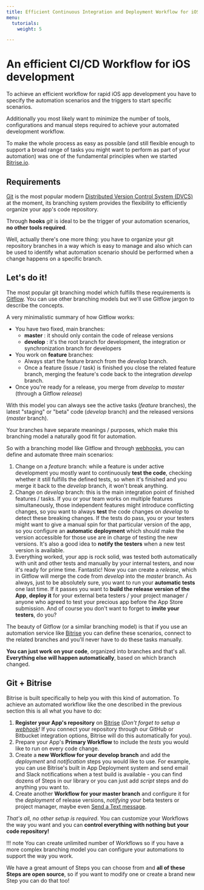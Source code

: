 ```yaml
---
title: Efficient Continuous Integration and Deployment Workflow for iOS development
menu:
  tutorials:
    weight: 5

---
```

# An efficient CI/CD Workflow for iOS development

To achieve an efficient workflow for rapid iOS app development you have to specify the
automation scenarios and the triggers to start specific scenarios.

Additionally you most likely want to minimize the number of tools, configurations and
manual steps required to achieve your automated development workflow.

To make the whole process as easy as possible (and still flexible enough to support a
broad range of tasks you might want to perform as part of your automation) was one of
the fundamental principles when we started [Bitrise.io](https://www.bitrise.io/).


## Requirements

[Git](http://git-scm.com/) is the most popular modern
[Distributed Version Control System (DVCS)](http://en.wikipedia.org/wiki/Distributed_revision_control) at the moment,
its branching system provides the flexibility to efficiently organize your app's code repository.

Through **hooks** *git* is ideal to be the trigger of your automation scenarios, **no other tools required**.

Well, actually there's one more thing: you have to organize your git repository
branches in a way which is easy to manage and also which can be used to identify
what automation scenario should be performed when a change happens on a specific branch.


## Let's do it!

The most popular git branching model which fulfills these requirements is
[Gitflow](http://nvie.com/posts/a-successful-git-branching-model/).
You can use other branching models but we'll use Gitflow jargon to describe the concepts.

A very minimalistic summary of how Gitflow works:

* You have two fixed, main branches:
    * **master** : it should only contain the code of release versions
    * **develop** : it's the root branch for development, the integration or synchronization branch for developers
* You work on **feature** branches:
    * Always start the feature branch from the *develop* branch.
    * Once a feature (issue / task) is finished you close the related feature branch, merging
      the feature's code back to the integration *develop* branch.
* Once you're ready for a release, you merge from *develop* to *master* (through a Gitflow *release*)

With this model you can always see the active tasks (*feature* branches), the latest "staging" or "beta" code (*develop* branch) and the released versions (*master* branch).

Your branches have separate meanings / purposes, which make this branching model a naturally good fit for automation.

So with a branching model like Gitflow and through [webhooks](/webhooks/),
you can define and automate three main scenarios:

1. Change on a *feature* branch: while a feature is under active development you mostly
   want to continuously **test the code**, checking whether it still fulfills
   the defined tests, so when it's finished and you merge it back to the *develop* branch,
   it won't break anything.
1. Change on *develop* branch: this is the main integration point of finished features / tasks.
   If you or your team works on multiple features simultaneously, those independent features might introduce
   conflicting changes, so you want to always **test** the code changes on *develop* to detect these breaking changes.
   If the tests do pass, you or your testers might want to give a manual spin for that particular version
   of the app, so you configure an **automatic deployment** which should make the version accessible
   for those use are in charge of testing the new versions.
   It's also a good idea to **notify the testers** when a new test version is available.
1. Everything worked, your app is rock solid, was tested both automatically with unit and other tests
   and manually by your internal testers, and now it's ready for prime time.
   Fantastic! Now you can create a *release*, which in Gitflow will merge the code from *develop* into
   the *master* branch. As always, just to be absolutely sure, you want to run
   your **automatic tests** one last time.
   If it passes you want to **build the release version of the App**,
   **deploy it** for your external beta testers / your project manager / anyone who agreed
   to test your precious app before the App Store submission.
   And of course you don't want to forget to **invite your testers**, do you?

The beauty of Gitflow (or a similar branching model) is that if you use an automation service
like [Bitrise](https://www.bitrise.io/) you can define these scenarios,
connect to the related branches and you'll never have to do these tasks manually.

__You can just work on your code__, organized into branches and that's all.
__Everything else will happen automatically__, based on which branch changed.


## Git + Bitrise

Bitrise is built specifically to help you with this kind of automation.
To achieve an automated workflow like the one described in the previous section this is all what you have to do:

1. **Register your App's repository** on [Bitrise](https://www.bitrise.io/)
   (*Don't forget to setup a [webhook](/webhooks/)!* If you connect your repository through
   our GitHub or Bitbucket integration options, Bitrise will do this automatically for you).
1. Prepare your App's **Primary Workflow** to include the *tests* you would like to run on every code change.
1. Create a **new Workflow for your develop branch** and add the *deployment*
   and *notification* steps you would like to use.
   For example, you can use Bitrise's built in App Deployment system
   and send email and Slack notifications when a test build is available -
   you can find dozens of Steps in our library or you can just add *script* steps
   and do anything you want to.
1. Create another **Workflow for your master branch** and configure it for
   the *deployment* of release versions, *notifying* your beta testers or project manager,
   maybe even [Send a Text message](https://github.com/bitrise-io/steps-sms-text-message).

*That's all, no other setup is required*.
You can customize your Workflows the way you want and you can
**control everything with nothing but your code repository!**

!!! note
    You can create unlimited number of Workflows
    so if you have a more complex branching model
    you can configure your automations to support the way you work.

We have a great amount of Steps you can choose from
and **all of these Steps are open source**,
so if you want to modify one or create a brand new Step you can do that too!
